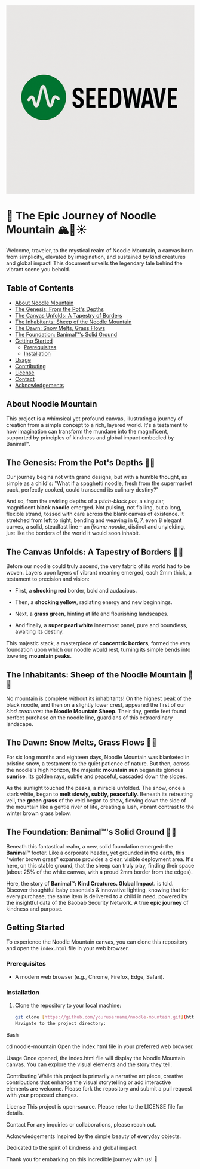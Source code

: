 
 
![Your Seedwave Image](assets/seedwave.png)
# 🍜 **The Epic Journey of Noodle Mountain** 🏔️🐑☀️

Welcome, traveler, to the mystical realm of Noodle Mountain, a canvas born from simplicity, elevated by imagination, and sustained by kind creatures and global impact! This document unveils the legendary tale behind the vibrant scene you behold.

## **Table of Contents**

* [About Noodle Mountain](#about-noodle-mountain)
* [The Genesis: From the Pot's Depths](#the-genesis-from-the-pots-depths)
* [The Canvas Unfolds: A Tapestry of Borders](#the-canvas-unfolds-a-tapestry-of-borders)
* [The Inhabitants: Sheep of the Noodle Mountain](#the-inhabitants-sheep-of-the-noodle-mountain)
* [The Dawn: Snow Melts, Grass Flows](#the-dawn-snow-melts-grass-flows)
* [The Foundation: Banimal™'s Solid Ground](#the-foundation-banimals-solid-ground)
* [Getting Started](#getting-started)
    * [Prerequisites](#prerequisites)
    * [Installation](#installation)
* [Usage](#usage)
* [Contributing](#contributing)
* [License](#license)
* [Contact](#contact)
* [Acknowledgements](#acknowledgements)

## **About Noodle Mountain**

This project is a whimsical yet profound canvas, illustrating a journey of creation from a simple concept to a rich, layered world. It's a testament to how imagination can transform the mundane into the magnificent, supported by principles of kindness and global impact embodied by Banimal™.

## **The Genesis: From the Pot's Depths** 🍲✨

Our journey begins not with grand designs, but with a humble thought, as simple as a child's: "What if a spaghetti noodle, fresh from the supermarket pack, perfectly cooked, could transcend its culinary destiny?"

And so, from the swirling depths of a *pitch-black pot*, a singular, magnificent **black noodle** emerged. Not pulsing, not flailing, but a long, flexible strand, tossed with care across the blank canvas of existence. It stretched from left to right, bending and weaving in 6, 7, even 8 elegant curves, a solid, steadfast line – an *iframe noodle*, distinct and unyielding, just like the borders of the world it would soon inhabit.

## **The Canvas Unfolds: A Tapestry of Borders** 🎨🌈

Before our noodle could truly ascend, the very fabric of its world had to be woven. Layers upon layers of vibrant meaning emerged, each 2mm thick, a testament to precision and vision:

* First, a **shocking red** border, bold and audacious.

* Then, a **shocking yellow**, radiating energy and new beginnings.

* Next, a **grass green**, hinting at life and flourishing landscapes.

* And finally, a **super pearl white** innermost panel, pure and boundless, awaiting its destiny.

This majestic stack, a masterpiece of **concentric borders**, formed the very foundation upon which our noodle would rest, turning its simple bends into towering **mountain peaks**.

## **The Inhabitants: Sheep of the Noodle Mountain** 🐑🧡

No mountain is complete without its inhabitants! On the highest peak of the black noodle, and then on a slightly lower crest, appeared the first of our *kind creatures*: the **Noodle Mountain Sheep**. Their tiny, gentle feet found perfect purchase on the noodle line, guardians of this extraordinary landscape.

## **The Dawn: Snow Melts, Grass Flows** 🌄🌿

For six long months and eighteen days, Noodle Mountain was blanketed in pristine snow, a testament to the quiet patience of nature. But then, across the noodle's high horizon, the majestic **mountain sun** began its glorious **sunrise**. Its golden rays, subtle and peaceful, cascaded down the slopes.

As the sunlight touched the peaks, a miracle unfolded. The snow, once a stark white, began to **melt slowly, subtly, peacefully**. Beneath its retreating veil, the **green grass** of the veld began to show, flowing down the side of the mountain like a gentle river of life, creating a lush, vibrant contrast to the winter brown grass below.

## **The Foundation: Banimal™'s Solid Ground** 🐾🌳

Beneath this fantastical realm, a new, solid foundation emerged: the **Banimal™** footer. Like a corporate header, yet grounded in the earth, this "winter brown grass" expanse provides a clear, visible deployment area. It's here, on this stable ground, that the sheep can truly play, finding their space (about 25% of the white canvas, with a proud 2mm border from the edges).

Here, the story of **Banimal™: Kind Creatures. Global Impact.** is told. Discover thoughtful baby essentials & innovative lighting, knowing that for every purchase, the same item is delivered to a child in need, powered by the insightful data of the Baobab Security Network. A true **epic journey** of kindness and purpose.

## **Getting Started**

To experience the Noodle Mountain canvas, you can clone this repository and open the `index.html` file in your web browser.

### **Prerequisites**

* A modern web browser (e.g., Chrome, Firefox, Edge, Safari).

### **Installation**

1. Clone the repository to your local machine:

   ```bash
   git clone [https://github.com/yourusername/noodle-mountain.git](https://github.com/yourusername/noodle-mountain.git)
   Navigate to the project directory:

Bash

cd noodle-mountain
Open the index.html file in your preferred web browser.

Usage
Once opened, the index.html file will display the Noodle Mountain canvas. You can explore the visual elements and the story they tell.

Contributing
While this project is primarily a narrative art piece, creative contributions that enhance the visual storytelling or add interactive elements are welcome. Please fork the repository and submit a pull request with your proposed changes.

License
This project is open-source. Please refer to the LICENSE file for details.

Contact
For any inquiries or collaborations, please reach out.

Acknowledgements
Inspired by the simple beauty of everyday objects.

Dedicated to the spirit of kindness and global impact.

Thank you for embarking on this incredible journey with us! 🙏
